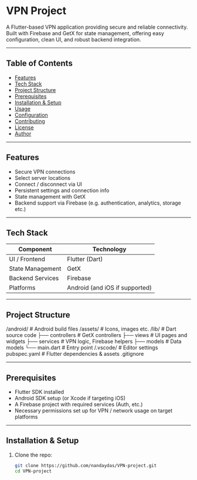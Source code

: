 # VPN Project

A Flutter-based VPN application providing secure and reliable connectivity. Built with Firebase and GetX for state management, offering easy configuration, clean UI, and robust backend integration.

---

## Table of Contents

- [Features](#features)  
- [Tech Stack](#tech-stack)  
- [Project Structure](#project-structure)  
- [Prerequisites](#prerequisites)  
- [Installation & Setup](#installation--setup)  
- [Usage](#usage)  
- [Configuration](#configuration)  
- [Contributing](#contributing)  
- [License](#license)  
- [Author](#author)

---

## Features

- Secure VPN connections  
- Select server locations  
- Connect / disconnect via UI  
- Persistent settings and connection info  
- State management with GetX  
- Backend support via Firebase (e.g. authentication, analytics, storage etc.)

---

## Tech Stack

| Component       | Technology                     |
|------------------|----------------------------------|
| UI / Frontend    | Flutter (Dart)                  |
| State Management | GetX                            |
| Backend Services | Firebase                        |
| Platforms        | Android (and iOS if supported)  |

---

## Project Structure

/android/ # Android build files
/assets/ # Icons, images etc.
/lib/ # Dart source code
├── controllers # GetX controllers
├── views # UI pages and widgets
├── services # VPN logic, Firebase helpers
├── models # Data models
└── main.dart # Entry point
/.vscode/ # Editor settings
pubspec.yaml # Flutter dependencies & assets
.gitignore


---

## Prerequisites

- Flutter SDK installed  
- Android SDK setup (or Xcode if targeting iOS)  
- A Firebase project with required services (Auth, etc.)  
- Necessary permissions set up for VPN / network usage on target platforms  

---

## Installation & Setup

1. Clone the repo:

   ```bash
   git clone https://github.com/nandaydas/VPN-project.git
   cd VPN-project
